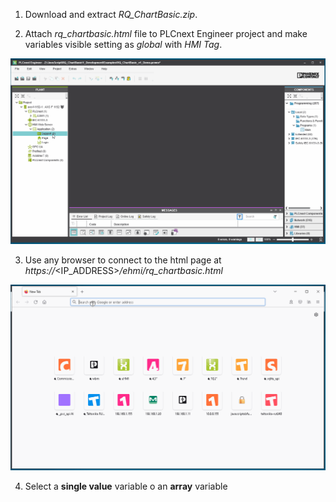 1. Download and extract _RQ_ChartBasic.zip_.

2. Attach _rq_chartbasic.html_ file to PLCnext Engineer project and make variables visible setting as _global_ with _HMI Tag_.

<p align="center">
<img src="gifs/RQ_ChartBasic_plcne.gif"/>
</p>

3. Use any browser to connect to the html page at _https://_<IP_ADDRESS>_/ehmi/rq_chartbasic.html_

<p align="center">
<img src="gifs/RQ_ChartBasic_browser.gif"/>
</p>

4. Select a **single value** variable o an **array** variable
